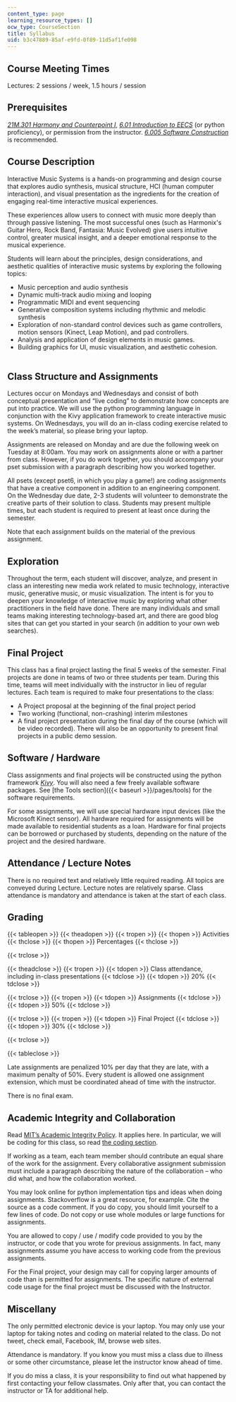 ```yaml
---
content_type: page
learning_resource_types: []
ocw_type: CourseSection
title: Syllabus
uid: b3c47889-85af-e9fd-0f89-11d5af1fe098
---
```


Course Meeting Times
--------------------

Lectures: 2 sessions / week, 1.5 hours / session

Prerequisites
-------------

_[21M.301 Harmony and Counterpoint I](/courses/21m-301-harmony-and-counterpoint-i-spring-2005/)_, _[6.01 Introduction to EECS](/courses/6-01sc-introduction-to-electrical-engineering-and-computer-science-i-spring-2011/)_ (or python proficiency), or permission from the instructor. _[6.005 Software Construction](/courses/6-005-software-construction-spring-2016/)_ is recommended.

Course Description
------------------

Interactive Music Systems is a hands-on programming and design course that explores audio synthesis, musical structure, HCI (human computer interaction), and visual presentation as the ingredients for the creation of engaging real-time interactive musical experiences.

These experiences allow users to connect with music more deeply than through passive listening. The most successful ones (such as Harmonix's Guitar Hero, Rock Band, Fantasia: Music Evolved) give users intuitive control, greater musical insight, and a deeper emotional response to the musical experience.

Students will learn about the principles, design considerations, and aesthetic qualities of interactive music systems by exploring the following topics:

*   Music perception and audio synthesis
*   Dynamic multi-track audio mixing and looping
*   Programmatic MIDI and event sequencing
*   Generative composition systems including rhythmic and melodic synthesis
*   Exploration of non-standard control devices such as game controllers, motion sensors (Kinect, Leap Motion), and pad controllers.
*   Analysis and application of design elements in music games.
*   Building graphics for UI, music visualization, and aesthetic cohesion.  
     

Class Structure and Assignments
-------------------------------

Lectures occur on Mondays and Wednesdays and consist of both conceptual presentation and “live coding” to demonstrate how concepts are put into practice. We will use the python programming language in conjunction with the Kivy application framework to create interactive music systems. On Wednesdays, you will do an in-class coding exercise related to the week’s material, so please bring your laptop.

Assignments are released on Monday and are due the following week on Tuesday at 8:00am. You may work on assignments alone or with a partner from class. However, if you do work together, you should accompany your pset submission with a paragraph describing how you worked together. 

All psets (except pset6, in which you play a game!) are coding assignments that have a creative component in addition to an engineering component. On the Wednesday due date, 2-3 students will volunteer to demonstrate the creative parts of their solution to class. Students may present multiple times, but each student is required to present at least once during the semester.

Note that each assignment builds on the material of the previous assignment.

Exploration
-----------

Throughout the term, each student will discover, analyze, and present in class an interesting new media work related to music technology, interactive music, generative music, or music visualization. The intent is for you to deepen your knowledge of interactive music by exploring what other practitioners in the field have done. There are many individuals and small teams making interesting technology-based art, and there are good blog sites that can get you started in your search (in addition to your own web searches).

Final Project
-------------

This class has a final project lasting the final 5 weeks of the semester. Final projects are done in teams of two or three students per team. During this time, teams will meet individually with the instructor in lieu of regular lectures. Each team is required to make four presentations to the class:

*   A Project proposal at the beginning of the final project period
*   Two working (functional, non-crashing) interim milestones
*   A final project presentation during the final day of the course (which will be video recorded). There will also be an opportunity to present final projects in a public demo session. 

Software / Hardware
-------------------

Class assignments and final projects will be constructed using the python framework [_Kivy_](http://kivy.org). You will also need a few freely available software packages. See [the Tools section]({{< baseurl >}}/pages/tools) for the software requirements.

For some assignments, we will use special hardware input devices (like the Microsoft Kinect sensor). All hardware required for assignments will be made available to residential students as a loan. Hardware for final projects can be borrowed or purchased by students, depending on the nature of the project and the desired hardware.

Attendance / Lecture Notes
--------------------------

There is no required text and relatively little required reading. All topics are conveyed during Lecture. Lecture notes are relatively sparse. Class attendance is mandatory and attendance is taken at the start of each class. 

Grading
-------

{{< tableopen >}}
{{< theadopen >}}
{{< tropen >}}
{{< thopen >}}
Activities
{{< thclose >}}
{{< thopen >}}
Percentages
{{< thclose >}}

{{< trclose >}}

{{< theadclose >}}
{{< tropen >}}
{{< tdopen >}}
Class attendance, including in-class presentations
{{< tdclose >}}
{{< tdopen >}}
20%
{{< tdclose >}}

{{< trclose >}}
{{< tropen >}}
{{< tdopen >}}
Assignments
{{< tdclose >}}
{{< tdopen >}}
50%
{{< tdclose >}}

{{< trclose >}}
{{< tropen >}}
{{< tdopen >}}
Final Project
{{< tdclose >}}
{{< tdopen >}}
30%
{{< tdclose >}}

{{< trclose >}}

{{< tableclose >}}

Late assignments are penalized 10% per day that they are late, with a maximum penalty of 50%. Every student is allowed one assignment extension, which must be coordinated ahead of time with the instructor.

There is no final exam.

Academic Integrity and Collaboration
------------------------------------

Read [MIT’s Academic Integrity Policy](http://integrity.mit.edu). It applies here. In particular, we will be coding for this class, so read [the coding section](http://integrity.mit.edu/handbook/writing-code).

If working as a team, each team member should contribute an equal share of the work for the assignment. Every collaborative assignment submission must include a paragraph describing the nature of the collaboration – who did what, and how the collaboration worked.

You may look online for python implementation tips and ideas when doing assignments. Stackoverflow is a great resource, for example. Cite the source as a code comment. If you do copy, you should limit yourself to a few lines of code. Do not copy or use whole modules or large functions for assignments.

You are allowed to copy / use / modify code provided to you by the instructor, or code that you wrote for previous assignments. In fact, many assignments assume you have access to working code from the previous assignments.

For the Final project, your design may call for copying larger amounts of code than is permitted for assignments. The specific nature of external code usage for the final project must be discussed with the Instructor.

Miscellany
----------

The only permitted electronic device is your laptop. You may only use your laptop for taking notes and coding on material related to the class. Do not tweet, check email, Facebook, IM, browse web sites.

Attendance is mandatory. If you know you must miss a class due to illness or some other circumstance, please let the instructor know ahead of time.

If you do miss a class, it is your responsibility to find out what happened by first contacting your fellow classmates. Only after that, you can contact the instructor or TA for additional help.